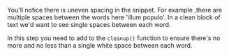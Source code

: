 You'll notice there is uneven spacing in the snippet. For example ,there are
multiple spaces between the words here 'illum   populo'. In a clean block of
text we'd want to see single spaces between each word.

In this step you need to add to the `cleanup()` function to ensure there's no more
and no less than a single white space between each word.